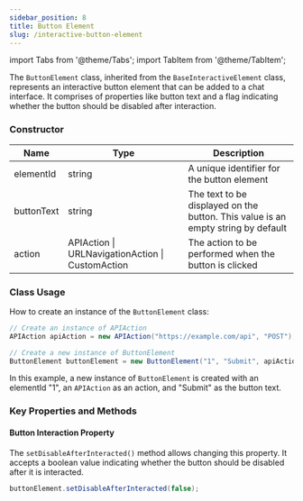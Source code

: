 ```yaml
---
sidebar_position: 8
title: Button Element
slug: /interactive-button-element
---
```


import Tabs from '@theme/Tabs';
import TabItem from '@theme/TabItem';

The `ButtonElement` class, inherited from the `BaseInteractiveElement` class, represents an interactive button element that can be added to a chat interface. It comprises of properties like button text and a flag indicating whether the button should be disabled after interaction.

### Constructor

| Name       | Type                                                     | Description                                                                      |
| ---------- | -------------------------------------------------------- | -------------------------------------------------------------------------------- |
| elementId  | string                                                   | A unique identifier for the button element                                       |
| buttonText | string                                                   | The text to be displayed on the button. This value is an empty string by default |
| action     | APIAction &#124; URLNavigationAction &#124; CustomAction | The action to be performed when the button is clicked                            |

### Class Usage

How to create an instance of the `ButtonElement` class:

<Tabs>
<TabItem value="java" label="Java">

```java
// Create an instance of APIAction
APIAction apiAction = new APIAction("https://example.com/api", "POST");

// Create a new instance of ButtonElement
ButtonElement buttonElement = new ButtonElement("1", "Submit", apiAction);
```

</TabItem>
</Tabs>

In this example, a new instance of `ButtonElement` is created with an elementId "1", an `APIAction` as an action, and "Submit" as the button text.

### Key Properties and Methods

#### Button Interaction Property

The `setDisableAfterInteracted()` method allows changing this property. It accepts a boolean value indicating whether the button should be disabled after it is interacted.

<Tabs>
<TabItem value="java" label="Java">

```java
buttonElement.setDisableAfterInteracted(false);
```

</TabItem>
</Tabs>
